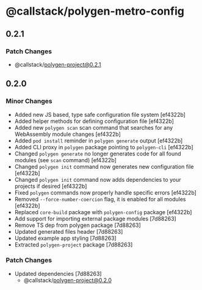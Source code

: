 # @callstack/polygen-metro-config

## 0.2.1

### Patch Changes

- @callstack/polygen-project@0.2.1

## 0.2.0

### Minor Changes

- Added new JS based, type safe configuration file system [ef4322b]
- Added helper methods for defining configuration file [ef4322b]
- Added new `polygen scan` scan command that searches for any WebAssembly module changes [ef4322b]
- Added `pod install` reminder in `polygen generate` output [ef4322b]
- Added CLI proxy in `polygen` package pointing to `polygen-cli` [ef4322b]
- Changed `polygen generate` no longer generates code for all found modules (see `scan` command) [ef4322b]
- Changed `polygen init` command now generates new configuration file [ef4322b]
- Changed `polygen init` command now adds dependencies to your projects if desired [ef4322b]
- Fixed `polygen` commands now properly handle specific errors [ef4322b]
- Removed `--force-number-coercion` flag, it is enabled for all modules [ef4322b]
- Replaced `core-build` package with `polygen-config` package [ef4322b]
- Add support for importing external package modules [7d88263]
- Remove TS dep from polygen package [7d88263]
- Updated generated files header [7d88263]
- Updated example app styling [7d88263]
- Extracted `polygen-project` package [7d88263]

### Patch Changes

- Updated dependencies [7d88263]
  - @callstack/polygen-project@0.2.0
